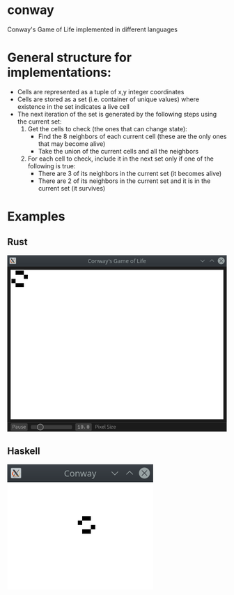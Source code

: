 # conway

Conway's Game of Life implemented in different languages

# General structure for implementations:

- Cells are represented as a tuple of x,y integer coordinates
- Cells are stored as a set (i.e. container of unique values) where existence in the set indicates a live cell
- The next iteration of the set is generated by the following steps using the current set:
    1. Get the cells to check (the ones that can change state):
        - Find the 8 neighbors of each current cell (these are the only ones that may become alive)
        - Take the union of the current cells and all the neighbors
    2. For each cell to check, include it in the next set only if one of the following is true:
        - There are 3 of its neighbors in the current set (it becomes alive)
        - There are 2 of its neighbors in the current set and it is in the current set (it survives)

# Examples

## Rust
![rust](rust.png)

## Haskell
![haskell](haskell.png)

